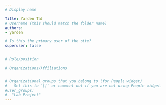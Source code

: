 ```yaml
---
# Display name

Title: Yarden Tal
# Username (this should match the folder name)
authors:
- yarden

# Is this the primary user of the site?
superuser: false


# Role/position

# Organizations/Affiliations


# Organizational groups that you belong to (for People widget)
#   Set this to `[]` or comment out if you are not using People widget.
#user_groups:
#- "Lab Project"
---
```



